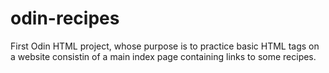 # odin-recipes
First Odin HTML project, whose purpose is to practice basic HTML tags on a website consistin of a main index page containing links to some recipes.
